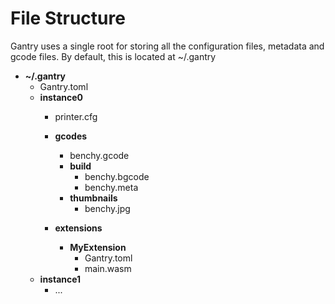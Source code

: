 File Structure
====================
Gantry uses a single root for storing all the configuration files, metadata and gcode files. By default, this is located at ~/.gantry

- __~/.gantry__
  - Gantry.toml
  - __instance0__
    - printer.cfg
    - __gcodes__
      - benchy.gcode
      - __build__
        - benchy.bgcode
        - benchy.meta
      - __thumbnails__
        - benchy.jpg
      
    - __extensions__
      - __MyExtension__
        - Gantry.toml
        - main.wasm
  - __instance1__
    - ...